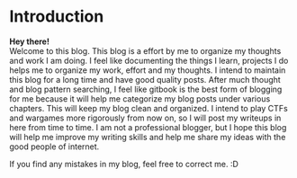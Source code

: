 # Introduction

**Hey there!**  
Welcome to this blog. This blog is a effort by me to organize my thoughts and work I am doing. I feel like documenting the things I learn, projects I do helps me to organize my work, effort and my thoughts. I intend to maintain this blog for a long time and have good quality posts. After much thought and blog pattern searching, I feel like gitbook is the best form of blogging for me because it will help me categorize my blog posts under various chapters. This will keep my blog clean and organized. I intend to play CTFs and wargames more rigorously from now on, so I will post my writeups in here from time to time. I am not a professional blogger, but I hope this blog will help me improve my writing skills and help me share my ideas with the good people of internet.  
  
If you find any mistakes in my blog, feel free to correct me. :D